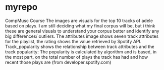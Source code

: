 # myrepo
CompMusc Course
The images are visuals for the top 10 tracks of adele based on plays. I am still deciding what my final corpus will be, but i think these are general visuals to understand your corpus better and identify any big differences/ outliers. The attributes image shows seven track attributes for the playlist, the rating shows the value retrieved by Spotify API. Track_popularity shows the relationship between track attributes and the track popularity: The popularity is calculated by algorithm and is based, in the most part, on the total number of plays the track has had and how recent those plays are (from developer.spotify.com) 